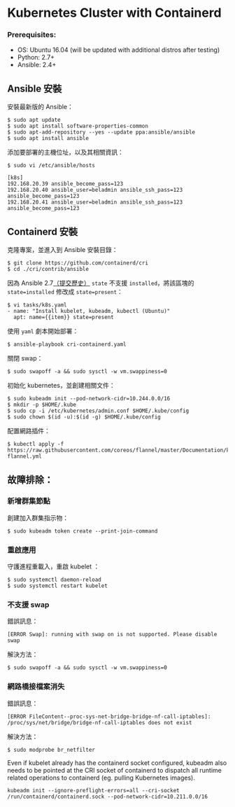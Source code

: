 # Kubernetes Cluster with Containerd

### Prerequisites:

- OS: Ubuntu 16.04 (will be updated with additional distros after testing)
- Python: 2.7+
- Ansible: 2.4+

## Ansible 安裝

安裝最新版的 Ansible：

```
$ sudo apt update
$ sudo apt install software-properties-common
$ sudo apt-add-repository --yes --update ppa:ansible/ansible
$ sudo apt install ansible 
```

添加要部署的主機位址，以及其相關資訊：

```
$ sudo vi /etc/ansible/hosts

[k8s]
192.168.20.39 ansible_become_pass=123
192.168.20.40 ansible_user=beladmin ansible_ssh_pass=123 ansible_become_pass=123
192.168.20.41 ansible_user=beladmin ansible_ssh_pass=123 ansible_become_pass=123
```


## Containerd 安裝

克隆專案，並進入到 Ansible 安裝目錄：

```
$ git clone https://github.com/containerd/cri
$ cd ./cri/contrib/ansible
```

因為 Ansible 2.7[（提交歷史）](https://github.com/ansible/ansible/commit/4ec8599c3801e4737fddcca9b1d034885404a9c1) `state` 不支援 `installed`，將該區塊的 `state=installed` 修改成 `state=present`：

```
$ vi tasks/k8s.yaml 
- name: "Install kubelet, kubeadm, kubectl (Ubuntu)"
  apt: name={{item}} state=present

```

使用 `yaml` 劇本開始部署：

```
$ ansible-playbook cri-containerd.yaml
```

關閉 swap：

```
$ sudo swapoff -a && sudo sysctl -w vm.swappiness=0
```

初始化 kubernetes，並創建相關文件：

```
$ sudo kubeadm init --pod-network-cidr=10.244.0.0/16
$ mkdir -p $HOME/.kube
$ sudo cp -i /etc/kubernetes/admin.conf $HOME/.kube/config
$ sudo chown $(id -u):$(id -g) $HOME/.kube/config
```

配置網路插件：

```
$ kubectl apply -f https://raw.githubusercontent.com/coreos/flannel/master/Documentation/kube-flannel.yml
```

## 故障排除：

### 新增群集節點

創建加入群集指示物：

```
$ sudo kubeadm token create --print-join-command
```

### 重啟應用

守護進程重載入，重啟 kubelet ：

```
$ sudo systemctl daemon-reload
$ sudo systemctl restart kubelet
```

### 不支援 swap 

錯誤訊息：

```
[ERROR Swap]: running with swap on is not supported. Please disable swap
```

解決方法：

```
$ sudo swapoff -a && sudo sysctl -w vm.swappiness=0
```

### 網路橋接檔案消失

錯誤訊息：

```
[ERROR FileContent--proc-sys-net-bridge-bridge-nf-call-iptables]: /proc/sys/net/bridge/bridge-nf-call-iptables does not exist
```

解決方法：

```
$ sudo modprobe br_netfilter
```

Even if kubelet already has the containerd socket configured, kubeadm also needs to be pointed at the CRI socket of containerd to dispatch all runtime related operations to containerd (eg. pulling Kubernetes images).

```
kubeadm init --ignore-preflight-errors=all --cri-socket /run/containerd/containerd.sock --pod-network-cidr=10.211.0.0/16
```
